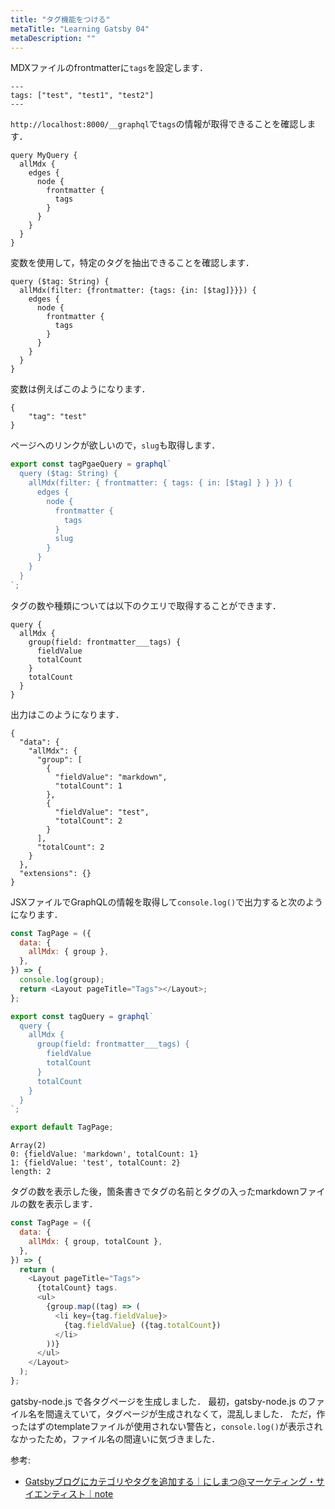 ```yaml
---
title: "タグ機能をつける"
metaTitle: "Learning Gatsby 04"
metaDescription: ""
---
```


MDXファイルのfrontmatterに`tags`を設定します．
```
---
tags: ["test", "test1", "test2"]
---
```

`http://localhost:8000/__graphql`で`tags`の情報が取得できることを確認します．
```
query MyQuery {
  allMdx {
    edges {
      node {
        frontmatter {
          tags
        }
      }
    }
  }
}
```

変数を使用して，特定のタグを抽出できることを確認します．

```
query ($tag: String) {
  allMdx(filter: {frontmatter: {tags: {in: [$tag]}}}) {
    edges {
      node {
        frontmatter {
          tags
        }
      }
    }
  }
}

```

変数は例えばこのようになります．
```
{
	"tag": "test"
}
```

ページへのリンクが欲しいので，`slug`も取得します．

```js
export const tagPgaeQuery = graphql`
  query ($tag: String) {
    allMdx(filter: { frontmatter: { tags: { in: [$tag] } } }) {
      edges {
        node {
          frontmatter {
            tags
          }
          slug
        }
      }
    }
  }
`;

```

タグの数や種類については以下のクエリで取得することができます．

```
query {
  allMdx {
    group(field: frontmatter___tags) {
      fieldValue
      totalCount
    }
    totalCount
  }
}
```

出力はこのようになります．
```
{
  "data": {
    "allMdx": {
      "group": [
        {
          "fieldValue": "markdown",
          "totalCount": 1
        },
        {
          "fieldValue": "test",
          "totalCount": 2
        }
      ],
      "totalCount": 2
    }
  },
  "extensions": {}
}
```

JSXファイルでGraphQLの情報を取得して`console.log()`で出力すると次のようになります．

```js
const TagPage = ({
  data: {
    allMdx: { group },
  },
}) => {
  console.log(group);
  return <Layout pageTitle="Tags"></Layout>;
};

export const tagQuery = graphql`
  query {
    allMdx {
      group(field: frontmatter___tags) {
        fieldValue
        totalCount
      }
      totalCount
    }
  }
`;

export default TagPage;
```

```
Array(2)
0: {fieldValue: 'markdown', totalCount: 1}
1: {fieldValue: 'test', totalCount: 2}
length: 2
```

タグの数を表示した後，箇条書きでタグの名前とタグの入ったmarkdownファイルの数を表示します．
```js
const TagPage = ({
  data: {
    allMdx: { group, totalCount },
  },
}) => {
  return (
    <Layout pageTitle="Tags">
      {totalCount} tags.
      <ul>
        {group.map((tag) => (
          <li key={tag.fieldValue}>
            {tag.fieldValue} ({tag.totalCount})
          </li>
        ))}
      </ul>
    </Layout>
  );
};
```

gatsby-node.js で各タグページを生成しました．
最初，gatsby-node.js のファイル名を間違えていて，タグページが生成されなくて，混乱しました．
ただ，作ったはずのtemplateファイルが使用されない警告と，`console.log()`が表示されなかったため，ファイル名の間違いに気づきました．

参考: 
* [Gatsbyブログにカテゴリやタグを追加する｜にしまつ@マーケティング・サイエンティスト｜note](https://note.com/daikinishimatsu/n/n20d48b27cc72)